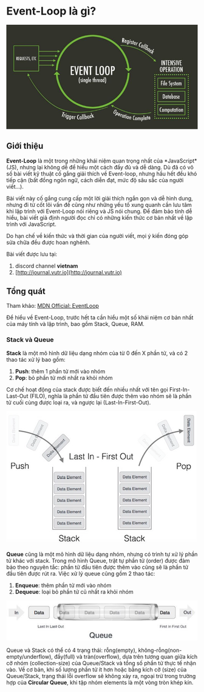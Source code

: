 # Event-Loop là gì?

![](../.gitbook/assets/event-loop.jpg)

## Giới thiệu

**Event-Loop** là một trong những khái niệm quan trọng nhất của \*JavaScript\*\(JS\), nhưng lại không dễ để hiểu một cách đầy đủ và dễ dàng. Dù đã có vô số bài viết kỹ thuật cố gắng giải thích về Event-loop, nhưng hầu hết đều khó tiếp cận \(bất đồng ngôn ngữ, cách diễn đạt, mức độ sâu sắc của người viết…\).

Bài viết này cố gắng cung cấp một lời giải thích ngắn gọn và dễ hình dung, nhưng đi từ cốt lõi vấn đề cũng như những yếu tố xung quanh cần lưu tâm khi lập trình với Event-Loop nói riêng và JS nói chung. Để đảm bảo tính dễ hiểu, bài viết giả định người đọc chỉ có những kiến thức cơ bản nhất về lập trình với JavaScript.

Do hạn chế về kiến thức và thời gian của người viết, mọi ý kiến đóng góp sửa chữa đều được hoan nghênh.

Bài viết được lưu tại:

1. discord channel **vietnam**
2. [http://journal.vutr.io](http://journal.vutr.io)

## Tổng quát

Tham khảo: [MDN Official: EventLoop](https://developer.mozilla.org/en-US/docs/Web/JavaScript/EventLoop)

Để hiểu về Event-Loop, trước hết ta cần hiểu một số khái niệm cơ bản nhất của máy tính và lập trình, bao gồm Stack, Queue, RAM.

### Stack và Queue

**Stack** là một mô hình dữ liệu dạng nhóm của từ 0 đến X phần tử, và có 2 thao tác xử lý bao gồm:

1. **Push**: thêm 1 phần tử mới vào nhóm
2. **Pop**: bỏ phần tử mới nhất ra khỏi nhóm

Cơ chế hoạt động của stack được biết đến nhiều nhất với tên gọi First-In-Last-Out \(FILO\), nghĩa là phần tử đầu tiên được thêm vào nhóm sẽ là phần tử cuối cùng được loại ra, và ngược lại \(Last-In-First-Out\).

![](../.gitbook/assets/stack.png)

**Queue** cũng là một mô hình dữ liệu dạng nhóm, nhưng có trình tự xử lý phần tử khác với stack. Trong mô hình Queue, trật tự phần tử \(order\) được đảm bảo theo nguyên tắc: phần tử đầu tiên được thêm vào cũng sẽ là phần tử đầu tiên được rút ra. Việc xử lý queue cũng gồm 2 thao tác:

1. **Enqueue**: thêm phần tử mới vào nhóm
2. **Dequeue**: loại bỏ phần tử cũ nhất ra khỏi nhóm

![](../.gitbook/assets/queue.jpg)

Queue và Stack có thể có 4 trạng thái: rỗng\(empty\), không-rỗng\(non-empty/underflow\), đầy\(full\) và tràn\(overflow\), dựa trên tương quan giữa kích cỡ nhóm \(collection-size\) của Queue/Stack và tổng số phần tử thực tế nhận vào. Về cơ bản, khi số lượng phần tử ít hơn hoặc bằng kích cỡ \(size\) của Queue/Stack, trạng thái lỗi overflow sẽ không xảy ra, ngoại trừ trong trường hợp của **Circular Queue**, khi tập nhóm elements là một vòng tròn khép kín.

